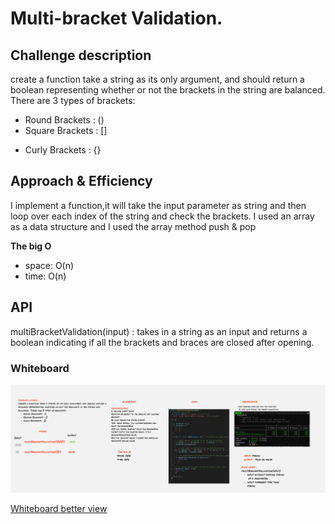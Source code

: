
# Multi-bracket Validation.

## Challenge description

create a function take a string as its only argument, and should return a boolean representing whether or not the brackets in the string are balanced. There are 3 types of brackets:

- Round Brackets : ()
- Square Brackets : []
* Curly Brackets : {}

## Approach & Efficiency
I implement a function,it will take the input parameter as string and then loop over each index of the string and check the brackets.
I used an array as a data structure and I used the array method push & pop



  **The big O**

 
- space: O(n)
- time: O(n)
  
 

  


## API


multiBracketValidation(input) : takes in a string as an input and returns a boolean indicating if all the brackets and braces are closed after opening.







### Whiteboard

![Whiteboard](././multi-bracket-validation.PNG)

[Whiteboard better view](https://miro.com/app/board/o9J_lBNHCwA=/)




